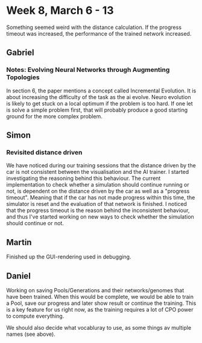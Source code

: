 # Week 8, March 6 - 13

Something seemed weird with the distance calculation. If the progress timeout was increased, the performance of the trained network increased. 

## Gabriel

### Notes: Evolving Neural Networks through Augmenting Topologies
In section 6, the paper mentions a concept called Incremental Evolution. It is about increasing the difficulty of the task as the ai evolve. Neuro evolution is likely to get stuck on a local optimum if the problem is too hard. If one let is solve a simple problem first, that will probably produce a good starting ground for the more complex problem.

## Simon

### Revisited distance driven
We have noticed during our training sessions that the distance driven by the car is not consistent between the visualisation and the AI trainer. I started investigating the reasoning behind this behaviour. The current implementation to check whether a simulation should continue running or not, is dependent on the distance driven by the car as well as a "progress timeout". Meaning that if the car has not made progress within this time, the simulator is reset and the evaluation of that network is finished. I noticed that the progress timeout is the reason behind the inconsistent behaviour, and thus I've started working on new ways to check whether the simulation should continue or not.

## Martin
Finished up the GUI-rendering used in debugging. 

## Daniel
Working on saving Pools/Generations and their networks/genomes that have been trained. When this would be complete, we would be able to train a Pool, save our progress and later show result or continue the training. This is a key feature for us right now, as the training requires a lot of CPO power to compute everything.

We should also decide what vocabluray to use, as some things av multiple names (see above).